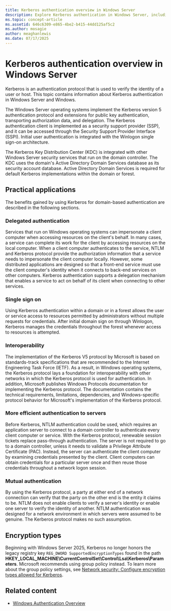 ```yaml
---
title: Kerberos authentication overview in Windows Server
description: Explore Kerberos authentication in Windows Server, including its protocol, benefits, interoperability, and practical applications.
ms.topic: concept-article
ms.assetid: 646c6309-e865-4be2-b415-44dd125af5c2
ms.author: mosagie
author: meaghanlewis
ms.date: 07/17/2025
---
```

# Kerberos authentication overview in Windows Server

Kerberos is an authentication protocol that is used to verify the identity of a user or host. This topic contains information about Kerberos authentication in Windows Server and Windows.

The Windows Server operating systems implement the Kerberos version 5 authentication protocol and extensions for public key authentication, transporting authorization data, and delegation. The Kerberos authentication client is implemented as a security support provider (SSP), and it can be accessed through the Security Support Provider Interface (SSPI). Initial user authentication is integrated with the Winlogon single sign-on architecture.

The Kerberos Key Distribution Center (KDC) is integrated with other Windows Server security services that run on the domain controller. The KDC uses the domain's Active Directory Domain Services database as its security account database. Active Directory Domain Services is required for default Kerberos implementations within the domain or forest.

## Practical applications

The benefits gained by using Kerberos for domain-based authentication are described in the following sections.

### Delegated authentication

Services that run on Windows operating systems can impersonate a client computer when accessing resources on the client's behalf. In many cases, a service can complete its work for the client by accessing resources on the local computer. When a client computer authenticates to the service, NTLM and Kerberos protocol provide the authorization information that a service needs to impersonate the client computer locally. However, some distributed applications are designed so that a front-end service must use the client computer's identity when it connects to back-end services on other computers. Kerberos authentication supports a delegation mechanism that enables a service to act on behalf of its client when connecting to other services.

### Single sign on

Using Kerberos authentication within a domain or in a forest allows the user or service access to resources permitted by administrators without multiple requests for credentials. After initial domain sign on through Winlogon, Kerberos manages the credentials throughout the forest whenever access to resources is attempted.

### Interoperability

The implementation of the Kerberos V5 protocol by Microsoft is based on standards-track specifications that are recommended to the Internet Engineering Task Force (IETF). As a result, in Windows operating systems, the Kerberos protocol lays a foundation for interoperability with other networks in which the Kerberos protocol is used for authentication. In addition, Microsoft publishes Windows Protocols documentation for implementing the Kerberos protocol. The documentation contains the technical requirements, limitations, dependencies, and Windows-specific protocol behavior for Microsoft's implementation of the Kerberos protocol.

### More efficient authentication to servers

Before Kerberos, NTLM authentication could be used, which requires an application server to connect to a domain controller to authenticate every client computer or service. With the Kerberos protocol, renewable session tickets replace pass-through authentication. The server is not required to go to a domain controller, unless it needs to validate a Privilege Attribute Certificate (PAC). Instead, the server can authenticate the client computer by examining credentials presented by the client. Client computers can obtain credentials for a particular server once and then reuse those credentials throughout a network logon session.

### Mutual authentication

By using the Kerberos protocol, a party at either end of a network connection can verify that the party on the other end is the entity it claims to be. NTLM does not enable clients to verify a server's identity or enable one server to verify the identity of another. NTLM authentication was designed for a network environment in which servers were assumed to be genuine. The Kerberos protocol makes no such assumption.

## Encryption types

Beginning with Windows Server 2025, Kerberos no longer honors the legacy registry key `REG_DWORD SupportedEncryptionTypes` found in the path **HKEY_LOCAL_MACHINE\CurrentControlSet\Control\Lsa\Kerberos\Parameters**. Microsoft recommends using group policy instead. To learn more about the group policy settings, see [Network security: Configure encryption types allowed for Kerberos](/previous-versions/windows/it-pro/windows-10/security/threat-protection/security-policy-settings/network-security-configure-encryption-types-allowed-for-kerberos).

## Related content

- [Windows Authentication Overview](/windows-server/security/windows-authentication/windows-authentication-overview)
